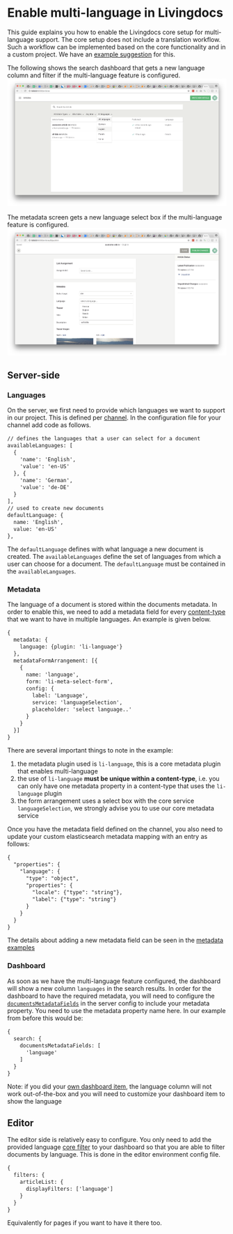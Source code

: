 # Enable multi-language in Livingdocs

This guide explains you how to enable the Livingdocs core setup for multi-language support.
The core setup does not include a translation workflow. Such a workflow can be implemented based on the core functionality and in a custom project. We have an [example suggestion](./translations_example.md) for this.

The following shows the search dashboard that gets a new language column and filter if the multi-language feature is configured.
![Dashboard UI](./multi-language-images/dashboard.png)

The metadata screen gets a new language select box if the multi-language feature is configured.
![Dashboard UI](./multi-language-images/metadata.png)


## Server-side

### Languages

On the server, we first need to provide which languages we want to support in our project. This is defined per [channel](../reference-docs/server-configuration/channel-config.md). In the configuration file for your channel
add code as follows.

```
// defines the languages that a user can select for a document
availableLanguages: [
  {
    'name': 'English',
    'value': 'en-US'
  }, {
    'name': 'German',
    'value': 'de-DE'
  }
],
// used to create new documents
defaultLanguage: {
  name: 'English',
  value: 'en-US'
},
```

The `defaultLanguage` defines with what language a new document is created. The `availableLanguages` define the set of
languages from which a user can choose for a document. The `defaultLanguage` must be contained in the `availableLanguages`.

### Metadata

The language of a document is stored within the documents metadata. In order to enable this, we need to add a metadata field for every
[content-type](../reference-docs/server-configuration/content-type-config.md) that we want to have in multiple languages. An example is
given below.

```
{
  metadata: {
    language: {plugin: 'li-language'}
  },
  metadataFormArrangement: [{
    {
      name: 'language',
      form: 'li-meta-select-form',
      config: {
        label: 'Language',
        service: 'languageSelection',
        placeholder: 'select language..'
      }
    }
  }]
}
```

There are several important things to note in the example:
1. the metadata plugin used is `li-language`, this is a core metadata plugin that enables multi-language
2. the use of `li-language` **must be unique within a content-type**, i.e. you can only have one metadata property in a content-type that uses the `li-language` plugin
3. the form arrangement uses a select box with the core service `languageSelection`, we strongly advise you to use our core metadata service

Once you have the metadata field defined on the channel, you also need to update your custom elasticsearch metadata mapping with an entry as follows:
```
{
  "properties": {
    "language": {
      "type": "object",
      "properties": {
        "locale": {"type": "string"},
        "label": {"type": "string"}
      }
    }
  }
}
```

The details about adding a new metadata field can be seen in the [metadata examples](./metadata/metadata-examples.html)

### Dashboard

As soon as we have the multi-language feature configured, the dashboard will show a new column `languages` in the search results.
In order for the dashboard to have the required metadata, you will need to configure the [`documentsMetadataFields`](../reference-docs/server-configuration/config.md#search) in the server config to include your metadata property. You need to use the metadata property name here. In our example from before this would be:
```
{
  search: {
    documentsMetadataFields: [
      'language'
    ]
  }
}
```

Note: if you did your [own dashboard item](./push_notifications.md#add-a-custom-dashboard-item), the language column will not work out-of-the-box and you will need to customize your dashboard item to show the language

## Editor

The editor side is relatively easy to configure. You only need to add the provided language [core filter](../reference-docs/editor-configuration/menu-and-dashboards.html) to your dashboard so that you are able to filter documents by language. This is done in the editor environment config file.

```
{
  filters: {
    articleList: {
      displayFilters: ['language']
    }
  }
}
```

Equivalently for pages if you want to have it there too.
